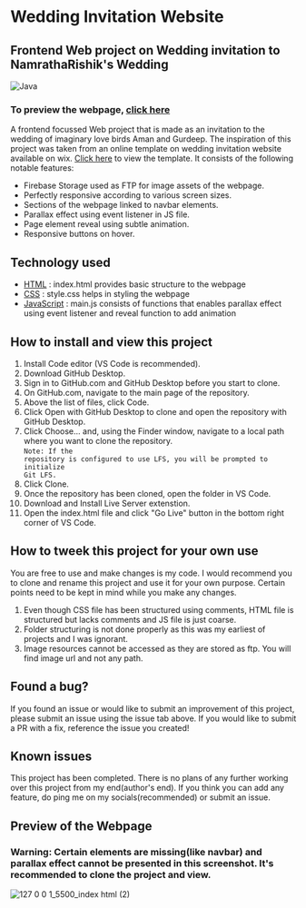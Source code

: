 # Wedding Invitation Website


## Frontend Web project on Wedding invitation to NamrathaRishik's Wedding
![Java](https://user-images.githubusercontent.com/112867859/209871504-40f50a44-479c-4fec-b0a1-ee1b72bfa32b.png)

### To preview the webpage, [click here](https://wedding-invitation-website.vercel.app/)



A frontend focussed Web project that is made as an invitation to the wedding of imaginary love birds Aman and Gurdeep. The inspiration of this project was taken from an online template on wedding invitation website available on wix. [Click here](https://www.wix.com/website-template/view/html/3124?originUrl=https%3A%2F%2Fwww.wix.com%2Fwebsite%2Ftemplates%2Fhtml%2Fevents%2Fweddings&tpClick=view_button&esi=994b31f9-7b66-4125-9bde-0b7ce55f0c0b) to view the template. It consists of the following notable features:

* Firebase Storage used as FTP for image assets of the webpage.
* Perfectly responsive according to various screen sizes.
* Sections of the webpage linked to navbar elements.
* Parallax effect using event listener in JS file.
* Page element reveal using subtle animation.
* Responsive buttons on hover.

## Technology used
* [HTML](https://github.com/archakNath/wedding-invitation-website/blob/main/index.html) : index.html provides basic structure to the webpage
* [CSS](https://github.com/archakNath/wedding-invitation-website/blob/main/style.css) : style.css helps in styling the webpage
* [JavaScript](https://github.com/archakNath/wedding-invitation-website/blob/main/main.js) : main.js consists of functions that enables parallax effect using event listener and reveal function to add animation


## How to install and view this project

1. Install Code editor (VS Code is recommended).
2. Download GitHub Desktop.
3. Sign in to GitHub.com and GitHub Desktop before you start to clone.
4. On GitHub.com, navigate to the main page of the repository.
5. Above the list of files, click  Code.
6. Click  Open with GitHub Desktop to clone and open the repository with GitHub Desktop.
7. Click Choose... and, using the Finder window, navigate to a local path where you want to clone the repository.
<br><code>Note: If the repository is configured to use LFS, you will be prompted to initialize Git LFS.</code>
8. Click Clone.
9. Once the repository has been cloned, open the folder in VS Code.
10. Download and Install Live Server extenstion.
11. Open the index.html file and click "Go Live" button in the bottom right corner of VS Code.


## How to tweek this project for your own use

You are free to use and make changes is my code. I would recommend you to clone and rename this project and use it for your own purpose. Certain points need to be kept in mind while you make any changes.
1. Even though CSS file has been structured using comments, HTML file is structured but lacks comments and JS file is just coarse.
2. Folder structuring is not done properly as this was my earliest of projects and I was ignorant.
3. Image resources cannot be accessed as they are stored as ftp. You will find image url and not any path.


## Found a bug?
If you found an issue or would like to submit an improvement of this project, please submit an issue using the issue tab above. If you would like to submit a PR with a fix, reference the issue you created!

## Known issues
This project has been completed. There is no plans of any further working over this project from my end(author's end). If you think you can add any feature, do ping me on my socials(recommended) or submit an issue.


## Preview of the Webpage
### Warning: Certain elements are missing(like navbar) and parallax effect cannot be presented in this screenshot. It's recommended to clone the project and view.
![127 0 0 1_5500_index html (2)](https://user-images.githubusercontent.com/112867859/209858898-aad8b895-f5ff-4a18-9afd-d1ac80668bf7.png)

